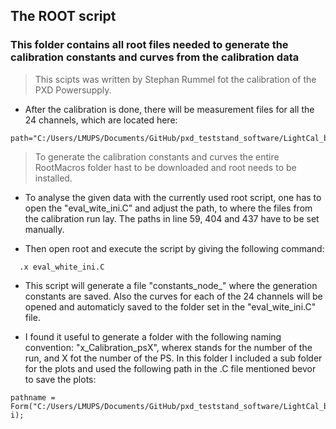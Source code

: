 ## The ROOT script

### This folder contains all root files needed to generate the calibration constants and curves from the calibration data

> This scipts was written by Stephan Rummel fot the calibration of the PXD Powersupply. 



- After the calibration is done, there will be measurement files for all the 24 channels, which are located here:

```
path="C:/Users/LMUPS/Documents/GitHub/pxd_teststand_software/LightCal_build/target/Debug/";
```
> To generate the calibration constants and curves the entire RootMacros folder hast to be downloaded and root needs to be installed.
     
- To analyse the given data with the currently used root script, one has to open the "eval_wite_ini.C" and adjust the path, to where the files from the calibration run lay. The paths in line 59, 404 and 437 have to be set manually.

- Then open root and execute the script by giving the following command:

```
  .x eval_white_ini.C 
```
- This script will generate a file "constants_node_" where the generation constants are saved. Also the curves for each of the 24 channels will be opened and automaticly saved to the folder set in the "eval_wite_ini.C" file.

- I found it useful to generate a folder with the following naming convention: "x_Calibration_psX", wherex stands for the number of the run, and X fot the number of the PS.
In this folder I included a sub folder for the plots and used the following path in the .C file mentioned bevor to save the plots:

```
pathname = Form("C:/Users/LMUPS/Documents/GitHub/pxd_teststand_software/LightCal_build/target/Debug/4_Calibration_ps15/plots/Channel%d.pdf", i);
```  
  
  
  
  
  
